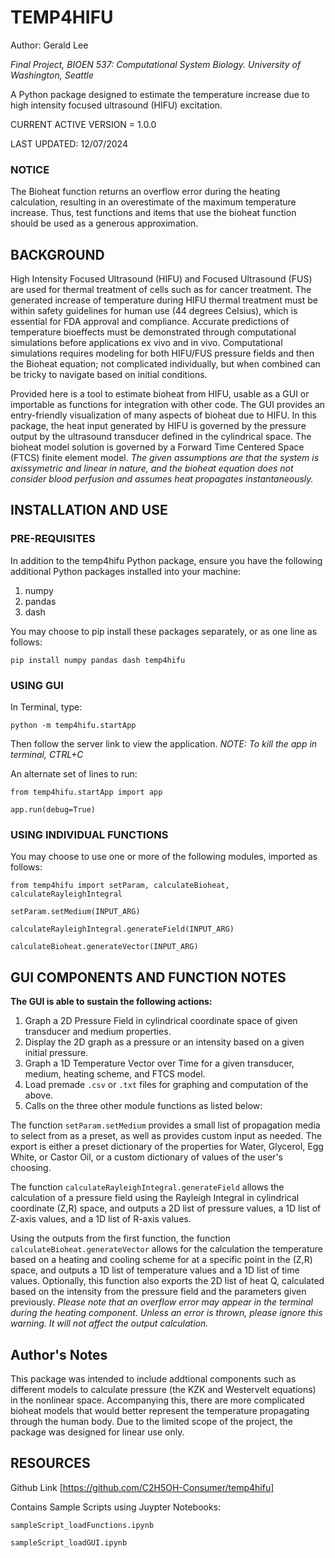 # TEMP4HIFU

Author: Gerald Lee

*Final Project, BIOEN 537: Computational System Biology. University of Washington, Seattle*

A Python package designed to estimate the temperature increase due to high intensity focused ultrasound (HIFU) excitation. 

CURRENT ACTIVE VERSION =  1.0.0

LAST UPDATED: 12/07/2024

### NOTICE
The Bioheat function returns an overflow error during the heating calculation, resulting in an overestimate of the maximum temperature increase. Thus, test functions and items that use the bioheat function should be used as a generous approximation. 

## BACKGROUND
High Intensity Focused Ultrasound (HIFU) and Focused Ultrasound (FUS) are used for thermal treatment of cells such as for cancer treatment. The generated increase of temperature during HIFU thermal treatment must be within safety guidelines for human use (44 degrees Celsius), which is essential for FDA approval and compliance. Accurate predictions of temperature bioeffects must be demonstrated through computational simulations before applications ex vivo and in vivo. Computational simulations requires modeling for both HIFU/FUS pressure fields and then the Bioheat equation; not complicated individually, but when combined can be tricky to navigate based on initial conditions.

Provided here is a tool to estimate bioheat from HIFU, usable as a GUI or importable as functions for integration with other code. The GUI provides an entry-friendly visualization of many aspects of bioheat due to HIFU. In this package, the heat input generated by HIFU is governed by the pressure output by the ultrasound transducer defined in the cylindrical space. The bioheat model solution is governed by a Forward Time Centered Space (FTCS) finite element model. *The given assumptions are that the system is axissymetric and linear in nature, and the bioheat equation does not consider blood perfusion and assumes heat propagates instantaneously.*

## INSTALLATION AND USE

### PRE-REQUISITES
In addition to the temp4hifu Python package, ensure you have the following additional Python packages installed into your machine:
1. numpy
2. pandas
3. dash

You may choose to pip install these packages separately, or as one line as follows: 

`pip install numpy pandas dash temp4hifu`

### USING GUI 
In Terminal, type:

`python -m temp4hifu.startApp`

Then follow the server link to view the application. 
*NOTE: To kill the app in terminal, CTRL+C*

An alternate set of lines to run:

`from temp4hifu.startApp import app`

`app.run(debug=True)`

### USING INDIVIDUAL FUNCTIONS
You may choose to use one or more of the following modules, imported as follows: 

`from temp4hifu import setParam, calculateBioheat, calculateRayleighIntegral`

`setParam.setMedium(INPUT_ARG)`

`calculateRayleighIntegral.generateField(INPUT_ARG)`

`calculateBioheat.generateVector(INPUT_ARG)`


## GUI COMPONENTS AND FUNCTION NOTES
**The GUI is able to sustain the following actions:**
1) Graph a 2D Pressure Field in cylindrical coordinate space of given transducer and medium properties. 
2) Display the 2D graph as a pressure or an intensity based on a given initial pressure.
3) Graph a 1D Temperature Vector over Time for a given transducer, medium, heating scheme, and FTCS model. 
4) Load premade `.csv` or `.txt` files for graphing and computation of the above.
5) Calls on the three other module functions as listed below:

The function `setParam.setMedium` provides a small list of propagation media to select from as a preset, as well as provides custom input as needed. The export is either a preset dictionary of the properties for Water, Glycerol, Egg White, or Castor Oil, or a custom dictionary of values of the user's choosing.  

The function `calculateRayleighIntegral.generateField` allows the calculation of a pressure field using the Rayleigh Integral in cylindrical coordinate (Z,R) space, and outputs a 2D list of pressure values, a 1D list of Z-axis values, and a 1D list of R-axis values. 

Using the outputs from the first function, the function `calculateBioheat.generateVector` allows for the calculation the temperature based on a heating and cooling scheme for at a specific point in the (Z,R) space, and outputs a 1D list of temperature values and a 1D list of time values. Optionally, this function also exports the 2D list of heat Q, calculated based on the intensity from the pressure field and the parameters given previously.
*Please note that an overflow error may appear in the terminal during the heating component. Unless an error is thrown, please ignore this warning. It will not affect the output calculation.*

## Author's Notes
This package was intended to include addtional components such as different models to calculate pressure (the KZK and Westervelt equations) in the nonlinear space. Accompanying this, there are more complicated bioheat models that would better represent the temperature propagating through the human body. Due to the limited scope of the project, the package was designed for linear use only. 


## RESOURCES
Github Link [https://github.com/C2H5OH-Consumer/temp4hifu]
    
Contains Sample Scripts using Juypter Notebooks:

`sampleScript_loadFunctions.ipynb`

`sampleScript_loadGUI.ipynb`
